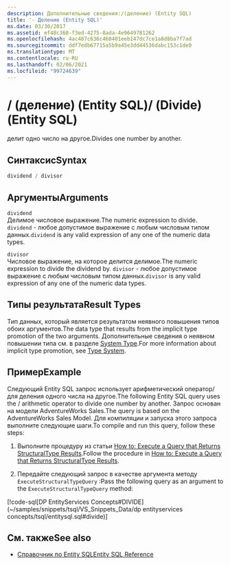 ```yaml
---
description: Дополнительные сведения:/(деление) (Entity SQL)
title: '- Деление (Entity SQL)'
ms.date: 03/30/2017
ms.assetid: ef48c368-f3ed-4275-8ada-4e9649781262
ms.openlocfilehash: 4ac487c636c460401eeb147dc7ce1a8d8ba7f7ad
ms.sourcegitcommit: ddf7edb67715a5b9a45e3dd44536dabc153c1de0
ms.translationtype: MT
ms.contentlocale: ru-RU
ms.lasthandoff: 02/06/2021
ms.locfileid: "99724639"
---
```

# <a name="-divide-entity-sql"></a><span data-ttu-id="827c2-103">/ (деление) (Entity SQL)</span><span class="sxs-lookup"><span data-stu-id="827c2-103">/ (Divide) (Entity SQL)</span></span>

<span data-ttu-id="827c2-104">делит одно число на другое.</span><span class="sxs-lookup"><span data-stu-id="827c2-104">Divides one number by another.</span></span>  
  
## <a name="syntax"></a><span data-ttu-id="827c2-105">Синтаксис</span><span class="sxs-lookup"><span data-stu-id="827c2-105">Syntax</span></span>  
  
```sql  
dividend / divisor  
```  
  
## <a name="arguments"></a><span data-ttu-id="827c2-106">Аргументы</span><span class="sxs-lookup"><span data-stu-id="827c2-106">Arguments</span></span>  

 `dividend`  
 <span data-ttu-id="827c2-107">Делимое числовое выражение.</span><span class="sxs-lookup"><span data-stu-id="827c2-107">The numeric expression to divide.</span></span> <span data-ttu-id="827c2-108">`dividend` - любое допустимое выражение с любым числовым типом данных.</span><span class="sxs-lookup"><span data-stu-id="827c2-108">`dividend` is any valid expression of any one of the numeric data types.</span></span>  
  
 `divisor`  
 <span data-ttu-id="827c2-109">Числовое выражение, на которое делится делимое.</span><span class="sxs-lookup"><span data-stu-id="827c2-109">The numeric expression to divide the dividend by.</span></span> <span data-ttu-id="827c2-110">`divisor` - любое допустимое выражение с любым числовым типом данных.</span><span class="sxs-lookup"><span data-stu-id="827c2-110">`divisor` is any valid expression of any one of the numeric data types.</span></span>  
  
## <a name="result-types"></a><span data-ttu-id="827c2-111">Типы результата</span><span class="sxs-lookup"><span data-stu-id="827c2-111">Result Types</span></span>  

 <span data-ttu-id="827c2-112">Тип данных, который является результатом неявного повышения типов обоих аргументов.</span><span class="sxs-lookup"><span data-stu-id="827c2-112">The data type that results from the implicit type promotion of the two arguments.</span></span> <span data-ttu-id="827c2-113">Дополнительные сведения о неявном повышении типа см. в разделе [System Type](type-system-entity-sql.md).</span><span class="sxs-lookup"><span data-stu-id="827c2-113">For more information about implicit type promotion, see [Type System](type-system-entity-sql.md).</span></span>  
  
## <a name="example"></a><span data-ttu-id="827c2-114">Пример</span><span class="sxs-lookup"><span data-stu-id="827c2-114">Example</span></span>  

 <span data-ttu-id="827c2-115">Следующий Entity SQL запрос использует арифметический оператор/для деления одного числа на другое.</span><span class="sxs-lookup"><span data-stu-id="827c2-115">The following Entity SQL query uses the / arithmetic operator to divide one number by another.</span></span> <span data-ttu-id="827c2-116">Запрос основан на модели AdventureWorks Sales.</span><span class="sxs-lookup"><span data-stu-id="827c2-116">The query is based on the AdventureWorks Sales Model.</span></span> <span data-ttu-id="827c2-117">Для компиляции и запуска этого запроса выполните следующие шаги.</span><span class="sxs-lookup"><span data-stu-id="827c2-117">To compile and run this query, follow these steps:</span></span>  
  
1. <span data-ttu-id="827c2-118">Выполните процедуру из статьи [How to: Execute a Query that Returns StructuralType Results](../how-to-execute-a-query-that-returns-structuraltype-results.md).</span><span class="sxs-lookup"><span data-stu-id="827c2-118">Follow the procedure in [How to: Execute a Query that Returns StructuralType Results](../how-to-execute-a-query-that-returns-structuraltype-results.md).</span></span>  
  
2. <span data-ttu-id="827c2-119">Передайте следующий запрос в качестве аргумента методу `ExecuteStructuralTypeQuery` :</span><span class="sxs-lookup"><span data-stu-id="827c2-119">Pass the following query as an argument to the `ExecuteStructuralTypeQuery` method:</span></span>  
  
 [!code-sql[DP EntityServices Concepts#DIVIDE](~/samples/snippets/tsql/VS_Snippets_Data/dp entityservices concepts/tsql/entitysql.sql#divide)]  
  
## <a name="see-also"></a><span data-ttu-id="827c2-120">См. также</span><span class="sxs-lookup"><span data-stu-id="827c2-120">See also</span></span>

- [<span data-ttu-id="827c2-121">Справочник по Entity SQL</span><span class="sxs-lookup"><span data-stu-id="827c2-121">Entity SQL Reference</span></span>](entity-sql-reference.md)

